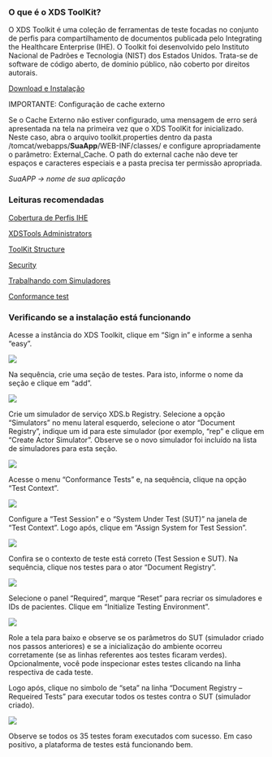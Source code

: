 ### O que é o XDS ToolKit? 

O XDS Toolkit é uma coleção de ferramentas de teste focadas no conjunto de perfis para compartilhamento de documentos publicada pelo Integrating the Healthcare Enterprise (IHE). O Toolkit foi desenvolvido pelo Instituto Nacional de Padrões e Tecnologia (NIST) dos Estados Unidos. Trata-se de software de código aberto, de domínio público, não coberto por direitos autorais.

[Download e Instalação](https://github.com/usnistgov/iheos-toolkit2/wiki/installing)


IMPORTANTE: Configuração de cache externo

Se o Cache Externo não estiver configurado, uma mensagem de erro será apresentada na tela na primeira vez que o XDS ToolKit for inicializado. Neste caso, abra o arquivo toolkit.properties dentro da pasta /tomcat/webapps/**SuaApp**/WEB-INF/classes/ e configure apropriadamente o parâmetro: External_Cache.
O path do external cache não deve ter espaços e caracteres especiais e a pasta precisa ter permissão apropriada.

_SuaAPP -> nome de sua aplicação_

### Leituras recomendadas

[Cobertura de Perfis IHE](
https://github.com/usnistgov/iheos-toolkit2/wiki/Profile-Coverage)

[XDSTools Administrators](
https://github.com/usnistgov/iheos-toolkit2/wiki/XDSTools-Administrators)

[ToolKit Structure](
https://github.com/usnistgov/iheos-toolkit2/wiki/Toolkit-Structure)

[Security](
https://github.com/usnistgov/iheos-toolkit2/wiki/Security)

[Trabalhando com Simuladores](
https://github.com/usnistgov/iheos-toolkit2/wiki/Using-simulators-instead-of-the-old-Public-Registry-server)

[Conformance test](
https://github.com/usnistgov/iheos-toolkit2/wiki/Conformance-Test-Tool)


### Verificando se a instalação está funcionando

Acesse a instância do XDS Toolkit, clique em “Sign in” e informe a senha “easy”.

![](./media/image2-1.png)

Na sequência, crie uma seção de testes. Para isto, informe o nome da seção e clique em “add”.

![](./media/image2-2.png)

Crie um simulador de serviço XDS.b Registry. Selecione a opção “Simulators” no menu lateral esquerdo, selecione o ator “Document Registry”, indique um id para este simulador (por exemplo, “rep” e clique em “Create Actor Simulator”. Observe se o novo simulador foi incluído na lista de simuladores para esta seção.

![](./media/image2-3.png)

Acesse o menu “Conformance Tests” e, na sequência, clique na opção “Test Context”.


![](./media/image2-4.png)

Configure a “Test Session” e o “System Under Test (SUT)” na janela de “Test Context”. Logo após, clique em “Assign System for Test Session”.


![](./media/image2-5.png)

Confira se o contexto de teste está correto (Test Session e SUT).  Na sequência, clique nos testes para o ator “Document Registry”.


![](./media/image2-6.png)

Selecione o panel “Required”, marque “Reset” para recriar os simuladores e IDs de pacientes. Clique em “Initialize Testing Environment”.


![](./media/image2-7.png)


Role a tela para baixo e observe se os parâmetros do SUT (simulador criado nos passos anteriores) e se a inicialização do ambiente ocorreu corretamente (se as linhas referentes aos testes ficaram verdes). Opcionalmente, você pode inspecionar estes testes clicando na linha respectiva de cada teste. 

Logo após, clique no simbolo de “seta” na linha “Document Registry – Requeired Tests” para executar todos os testes contra o SUT (simulador criado).

![](./media/image2-8.png)

Observe se todos os 35 testes foram executados com sucesso. Em caso positivo, a plataforma de testes está funcionando bem.